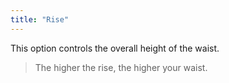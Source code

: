 ```yaml
---
title: "Rise"
---
```


This option controls the overall height of the waist.

> The higher the rise, the higher your waist.




